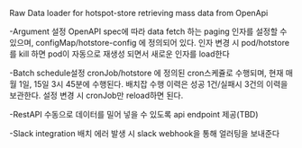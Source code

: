 
Raw Data loader for hotspot-store retrieving mass data from OpenApi

-Argument 설정
OpenAPI spec에 따라 data fetch 하는 paging 인자를 설정할 수 있으며,
configMap/hotstore-config 에 정의되어 있다.
인자 변경 시 pod/hotstore를 kill 하면 pod이 자동으로 재생성 되면서 새로운 인자를 load한다

-Batch schedule설정
cronJob/hotstore 에 정의된 cron스케쥴로 수행되며, 현재 매월 1일, 15일 3시 45분에 수행된다.
배치잡 수행 이력은 성공 1건/실패시 3건의 이력을 보관한다.
설정 변경 시 cronJob만 reload하면 된다.

-RestAPI
수동으로 데이터를 밀어 넣을 수 있도록 api endpoint 제공(TBD)

-Slack integration
배치 에러 발생 시 slack webhook을 통해 얼러팅을 보내준다
